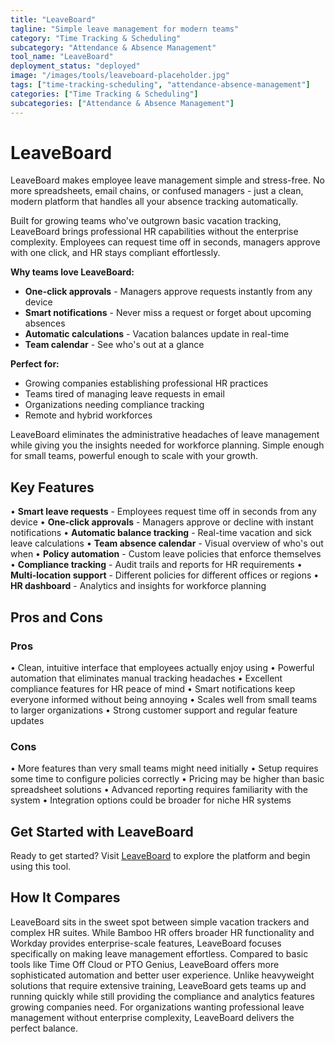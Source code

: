 ```yaml
---
title: "LeaveBoard"
tagline: "Simple leave management for modern teams"
category: "Time Tracking & Scheduling"
subcategory: "Attendance & Absence Management"
tool_name: "LeaveBoard"
deployment_status: "deployed"
image: "/images/tools/leaveboard-placeholder.jpg"
tags: ["time-tracking-scheduling", "attendance-absence-management"]
categories: ["Time Tracking & Scheduling"]
subcategories: ["Attendance & Absence Management"]
---
```


# LeaveBoard

LeaveBoard makes employee leave management simple and stress-free. No more spreadsheets, email chains, or confused managers - just a clean, modern platform that handles all your absence tracking automatically.

Built for growing teams who've outgrown basic vacation tracking, LeaveBoard brings professional HR capabilities without the enterprise complexity. Employees can request time off in seconds, managers approve with one click, and HR stays compliant effortlessly.

**Why teams love LeaveBoard:**
- **One-click approvals** - Managers approve requests instantly from any device
- **Smart notifications** - Never miss a request or forget about upcoming absences  
- **Automatic calculations** - Vacation balances update in real-time
- **Team calendar** - See who's out at a glance

**Perfect for:**
- Growing companies establishing professional HR practices
- Teams tired of managing leave requests in email
- Organizations needing compliance tracking
- Remote and hybrid workforces

LeaveBoard eliminates the administrative headaches of leave management while giving you the insights needed for workforce planning. Simple enough for small teams, powerful enough to scale with your growth.

## Key Features

• **Smart leave requests** - Employees request time off in seconds from any device
• **One-click approvals** - Managers approve or decline with instant notifications
• **Automatic balance tracking** - Real-time vacation and sick leave calculations
• **Team absence calendar** - Visual overview of who's out when
• **Policy automation** - Custom leave policies that enforce themselves
• **Compliance tracking** - Audit trails and reports for HR requirements
• **Multi-location support** - Different policies for different offices or regions
• **HR dashboard** - Analytics and insights for workforce planning

## Pros and Cons

### Pros
• Clean, intuitive interface that employees actually enjoy using
• Powerful automation that eliminates manual tracking headaches
• Excellent compliance features for HR peace of mind
• Smart notifications keep everyone informed without being annoying
• Scales well from small teams to larger organizations
• Strong customer support and regular feature updates

### Cons
• More features than very small teams might need initially
• Setup requires some time to configure policies correctly
• Pricing may be higher than basic spreadsheet solutions
• Advanced reporting requires familiarity with the system
• Integration options could be broader for niche HR systems

## Get Started with LeaveBoard

Ready to get started? Visit [LeaveBoard](https://www.leaveboard.com) to explore the platform and begin using this tool.

## How It Compares

LeaveBoard sits in the sweet spot between simple vacation trackers and complex HR suites. While Bamboo HR offers broader HR functionality and Workday provides enterprise-scale features, LeaveBoard focuses specifically on making leave management effortless. Compared to basic tools like Time Off Cloud or PTO Genius, LeaveBoard offers more sophisticated automation and better user experience. Unlike heavyweight solutions that require extensive training, LeaveBoard gets teams up and running quickly while still providing the compliance and analytics features growing companies need. For organizations wanting professional leave management without enterprise complexity, LeaveBoard delivers the perfect balance.